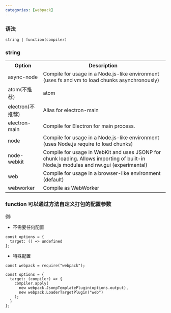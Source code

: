 ```yaml
---
categories: [webpack]
---
```

### 语法
```
string | function(compiler)
```

### string
<table>
  <tr><th>Option</th><th>Description</th></tr>
  <tr><td>async-node</td><td>Compile for usage in a Node.js-like environment (uses fs and vm to load chunks asynchronously)</td></tr>
  <tr><td>atom(不推荐)</td><td>atom</td></tr>
  <tr><td>electron(不推荐)</td><td>Alias for electron-main</td></tr>
  <tr><td>electron-main</td><td>Compile for Electron for main process.</td></tr>
  <tr><td>node</td><td>Compile for usage in a Node.js-like environment (uses Node.js require to load chunks)</td></tr>
  <tr><td>node-webkit</td><td>Compile for usage in WebKit and uses JSONP for chunk loading. Allows importing of built-in Node.js modules and nw.gui (experimental)</td></tr>
  <tr><td>web</td><td>Compile for usage in a browser-like environment (default)</td></tr>
  <tr><td>webworker</td><td>Compile as WebWorker</td></tr>
</table>

### function 可以通过方法自定义打包的配置参数
例:
* 不需要任何配置
```
const options = {
  target: () => undefined
};
```
* 特殊配置

```
const webpack = require("webpack");

const options = {
  target: (compiler) => {
    compiler.apply(
      new webpack.JsonpTemplatePlugin(options.output),
      new webpack.LoaderTargetPlugin("web")
    );
  }
};
```
